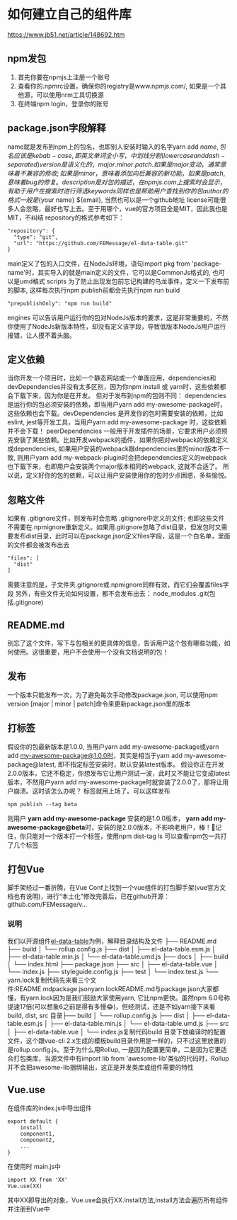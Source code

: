 # 如何建立自己的组件库

https://www.jb51.net/article/148692.htm

## npm发包

1. 首先你要在npmjs上注册一个账号
2. 查看你的.npmrc设置，确保你的registry是www.npmjs.com/, 如果是一个其他源，可以使用nrm工具切换源
3. 在终端npm login，登录你的账号
 
## package.json字段解释
name就是发布到npm上的包名，也即别人安装时输入的名字yarn add ${name}, 包名应该是kebab-case, 即英文单词全小写，中划线分割(lower case and dash-separated)
version是语义化的，major.minor.patch. 如果是major变动，通常意味着不兼容的修改; 如果是minor，意味着添加向后兼容的新功能，如果是patch, 意味着bug的修复。
description是对包的描述，在npmjs.com上搜索时会显示，有助于用户在搜索时进行筛选
keywords 同样也是帮助用户查找到你的包
author的格式一般是${your name} ${email}, 当然也可以是一个github地址
license可能很多人会忽略，最好也写上去。至于用哪个，vue的官方项目全是MIT，因此我也是MIT，不纠结
repository的格式参考如下：
```
"repository": {
  "type": "git",
  "url": "https://github.com/FEMessage/el-data-table.git"
}
```
main定义了包的入口文件，在NodeJs环境，语句import pkg from 'package-name'时，其实导入的就是main定义的文件，它可以是CommonJs格式的, 也可以是umd格式
scripts 为了防止出现发包前忘记构建的乌龙事件，定义一下发布前的脚本, 这样每次执行npm publish前都会先执行npm run build
```
"prepublishOnly": "npm run build"
```
engines 可以告诉用户运行你的包对NodeJs版本的要求，这是非常重要的，不然你使用了NodeJs新版本特性，却没有定义该字段，导致低版本NodeJs用户运行报错，让人摸不着头脑。
## 定义依赖
当你开发一个项目时，比如一个静态网站或一个单面应用，dependencies和devDependencies并没有太多区别，因为你npm install 或 yarn时，这些依赖都会下载下来，因为你是在开发。
但对于发布到npm的包则不同：
dependencies 是运行你的包必须安装的依赖，即当用户yarn add my-awesome-package时，这些依赖也会下载。devDependencies 是开发你的包时需要安装的依赖，比如eslint, jest等开发工具，当用户yarn add my-awesome-package 时，这些依赖并不会下载！
peerDependencies 一般用于开发插件的场景，它要求用户必须预先安装了某些依赖。比如开发webpack的插件，如果你把对webpack的依赖定义成dependencies, 如果用户安装的webpack跟dependencies里的minor版本不一致, 则用户yarn add my-webpack-plugin时会把dependencies定义的webpack也下载下来，也即用户会安装两个major版本相同的webpack, 这就不合适了。
所以说，定义好你的包的依赖，可以让用户安装使用你的包时少点困惑，多些愉悦。
## 忽略文件
如果有 .gitignore文件，则发布时会忽略 .gitignore中定义的文件;  也即这些文件不需要在.npmignore重新定义。如果用.gitignore忽略了dist目录，但发包时又需要发布dist目录，此时可以在package.json定义files字段，这是一个白名单，里面的文件都会被发布出去
```
"files": [
  "dist"
]
```
需要注意的是，子文件夹.gitignore或.npmignore同样有效，而它们会覆盖files字段
另外，有些文件无论如何设置，都不会发布出去：
node_modules
.git(包括.gitignore)
## README.md
别忘了这个文件，写下与包相关的更具体的信息，告诉用户这个包有哪些功能，如何使用。这很重要，用户不会使用一个没有文档说明的包！
## 发布
一个版本只能发布一次，为了避免每次手动修改package.json, 可以使用npm version [major | minor | patch]命令来更新package.json里的版本

## 打标签
假设你的包最新版本是1.0.0, 当用户yarn add my-awesome-package或yarn add my-awesome-package@1.0.0时，其实是相当于yarn add my-awesome-package@latest, 即不指定标签安装时，默认安装latest版本。
假设你正在开发2.0.0版本，它还不稳定，你想发布它让用户测试一波，此时又不能让它变成latest版本，不然用户yarn add my-awesome-package时就安装了2.0.0了，那将让用户崩溃。这时该怎么办呢？
标签就用上场了。可以这样发布
```
npm publish --tag beta
```
则用户 **yarn add my-awesome-package** 安装的是1.0.0版本， **yarn add my-awesome-package@beta**时，安装的是2.0.0版本，不影响老用户，棒！🎉记住，你只能对一个版本打一个标签，使用npm dist-tag ls 可以查看npm包一共打了几个标签
## 打包Vue
脚手架经过一番折腾，在Vue Conf上找到一个vue组件的打包脚手架(vue官方文档也有说明)，进行“本土化”修改完善后，已在github开源：github.com/FEMessage/v…
### 说明
我们以开源组件[el-data-table](https://github.com/FEMessage/el-data-table)为例，解释目录结构及文件
├── README.md
├── build
│   └── rollup.config.js
├── dist
│   ├── el-data-table.esm.js
│   ├── el-data-table.min.js
│   └── el-data-table.umd.js
├── docs
│   ├── build
│   └── index.html
├── package.json
├── src
│   ├── el-data-table.vue
│   └── index.js
├── styleguide.config.js
├── test
│   └── index.test.js
└── yarn.lock复制代码先来看三个文件:README.mdpackage.jsonyarn.lockREADME.md与package.json大家都懂，有yarn.lock因为是我们鼓励大家使用yarn,  它比npm更快。虽然npm 6.0号称提速17倍(可以想象6之前是得有多慢😂)，但经测试，还是不如yarn接下来看build, dist, src 目录├── build
│   └── rollup.config.js
├── dist
│   ├── el-data-table.esm.js
│   ├── el-data-table.min.js
│   └── el-data-table.umd.js
├── src
│   ├── el-data-table.vue
│   └── index.js复制代码build 目录下放编译时的配置文件，这个跟vue-cli 2.x生成的模板build目录作用是一样的，只不过这里放置的是rollup.config.js。至于为什么用Rollup, 一是因为配置更简单，二是因为它更适合打包类库，当源文件中有import lib from 'awesome-lib'类似的代码时，Rollup并不会把awesome-lib捆绑输出，这正是开发类库或组件需要的特性




## Vue.use
在组件库的index.js中导出组件
```
export default {
    install
    component1,
    component2,
    ...
}
```
在使用时 main.js中
```
import XX from 'XX'
Vue.use(XX)
```
其中XX即导出的对象，Vue.use会执行XX.install方法,install方法会遍历所有组件并注册到Vue中

